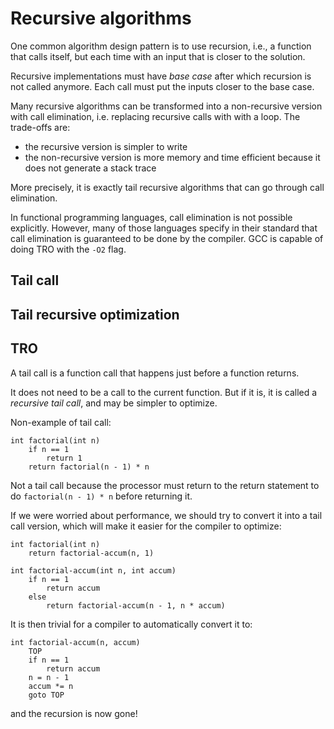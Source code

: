 # Recursive algorithms

One common algorithm design pattern is to use recursion, i.e., a function that calls itself, but each time with an input that is closer to the solution.

Recursive implementations must have *base case* after which recursion is not called anymore. Each call must put the inputs closer to the base case.

Many recursive algorithms can be transformed into a non-recursive version with call elimination, i.e. replacing recursive calls with with a loop. The trade-offs are:

- the recursive version is simpler to write
- the non-recursive version is more memory and time efficient because it does not generate a stack trace

More precisely, it is exactly tail recursive algorithms that can go through call elimination.

In functional programming languages, call elimination is not possible explicitly. However, many of those languages specify in their standard that call elimination is guaranteed to be done by the compiler. GCC is capable of doing TRO with the `-O2` flag.

## Tail call

## Tail recursive optimization

## TRO

A tail call is a function call that happens just before a function returns.

It does not need to be a call to the current function. But if it is, it is called a *recursive tail call*, and may be simpler to optimize.

Non-example of tail call:

    int factorial(int n)
        if n == 1
            return 1
        return factorial(n - 1) * n

Not a tail call because the processor must return to the return statement to do `factorial(n - 1) * n` before returning it.

If we were worried about performance, we should try to convert it into a tail call version, which will make it easier for the compiler to optimize:

    int factorial(int n)
        return factorial-accum(n, 1)

    int factorial-accum(int n, int accum)
        if n == 1
            return accum
        else
            return factorial-accum(n - 1, n * accum)

It is then trivial for a compiler to automatically convert it to:

    int factorial-accum(n, accum)
        TOP
        if n == 1
            return accum
        n = n - 1
        accum *= n
        goto TOP

and the recursion is now gone!

